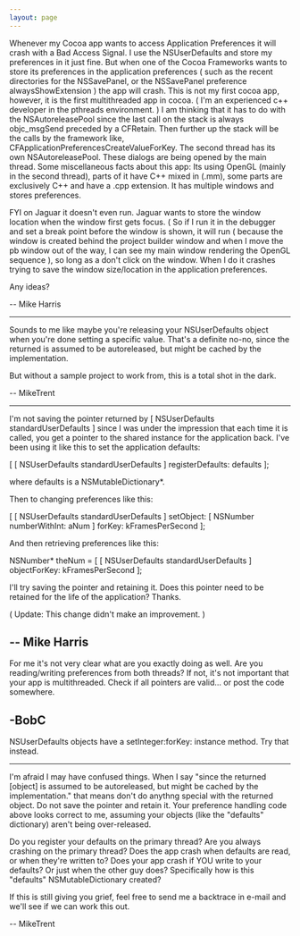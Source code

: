```yaml
---
layout: page
---
```


Whenever my Cocoa app wants to access Application Preferences it will crash with a Bad Access Signal.  I use the NSUserDefaults and store my preferences in it just fine.  But when one of the Cocoa Frameworks wants to store its preferences in the application preferences ( such as the recent directories for the NSSavePanel, or the NSSavePanel preference alwaysShowExtension ) the app will crash.  This is not my first cocoa app, however, it is the first multithreaded app in cocoa. ( I'm an experienced c++ developer in the pthreads environment. )  I am thinking that it has to do with the NSAutoreleasePool since the last call on the stack is always objc_msgSend preceded by a CFRetain. Then further up the stack will be the calls by the framework like, CFApplicationPreferencesCreateValueForKey.  The second thread has its own NSAutoreleasePool.  These dialogs are being opened by the main thread.  Some miscellaneous facts about this app:  Its using OpenGL (mainly in the second thread), parts of it have C++ mixed in (.mm), some parts are exclusively C++ and have a .cpp extension. It has multiple windows and stores preferences. 

FYI on Jaguar it doesn't even run. Jaguar wants to store the window location when  the window first gets focus. ( So if I run it in the debugger and set a break point before the window is shown, it will run ( because the window is created behind the project builder window and when I move the pb window out of the way, I can see my main window rendering the OpenGL sequence ), so long as a don't click on the window.  When I do it crashes trying to save the window size/location in the application preferences. 

Any ideas? 

-- Mike Harris

----

Sounds to me like maybe you're releasing your NSUserDefaults object when you're done setting a specific value. That's a definite no-no, since the returned is assumed to be autoreleased, but might be cached by the implementation. 

But without a sample project to work from, this is a total shot in the dark.

-- MikeTrent

----

I'm not saving the pointer returned by [ NSUserDefaults standardUserDefaults ] since I was under the impression that each time it is called, you get a pointer to the shared instance for the application back.  I've been using it like this to set the application defaults:

    
 [ [ NSUserDefaults standardUserDefaults ] registerDefaults: defaults ];

where defaults is a NSMutableDictionary*.  

Then to changing preferences like this:
    
 [ [ NSUserDefaults standardUserDefaults ] setObject: [ NSNumber numberWithInt: aNum ] forKey: kFramesPerSecond ];


And then retrieving preferences like this:
    
 NSNumber* theNum = [ [ NSUserDefaults standardUserDefaults ] objectForKey: kFramesPerSecond ];


I'll try saving the pointer and retaining it.  Does this pointer need to be retained for the life of the application? Thanks.

( Update: This change didn't make an improvement. )

-- Mike Harris
----
For me it's not very clear what are you exactly doing as well. Are you reading/writing preferences from both threads? If not, it's not important that your app is multithreaded. Check if all pointers are valid... or post the code somewhere.

-BobC
----
NSUserDefaults objects have a     setInteger:forKey: instance method. Try that instead.

----

I'm afraid I may have confused things. When I say "since the returned [object] is assumed to be autoreleased, but might be cached by the implementation." that means don't do anythng special with the returned object. Do not save the pointer and retain it. Your preference handling code above looks correct to me, assuming your objects (like the "defaults" dictionary) aren't being over-released. 

Do you register your defaults on the primary thread? Are you always crashing on the primary thread? Does the app crash when defaults are read, or when they're written to? Does your app crash if YOU write to your defaults? Or just when the other guy does? Specifically how is this "defaults" NSMutableDictionary created?

If this is still giving you grief, feel free to send me a backtrace in e-mail and we'll see if we can work this out.

-- MikeTrent
